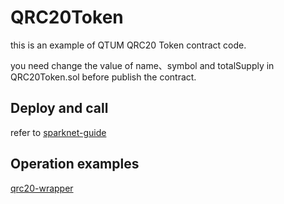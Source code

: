 # QRC20Token

this is an example of QTUM QRC20 Token contract code.

you need change the value of name、symbol and totalSupply in QRC20Token.sol before publish the contract.


## Deploy and call

refer to [sparknet-guide](https://github.com/qtumproject/qtum/blob/master/doc/sparknet-guide.md)


## Operation examples

[qrc20-wrapper](https://github.com/qtumproject/qrc20-wrapper)